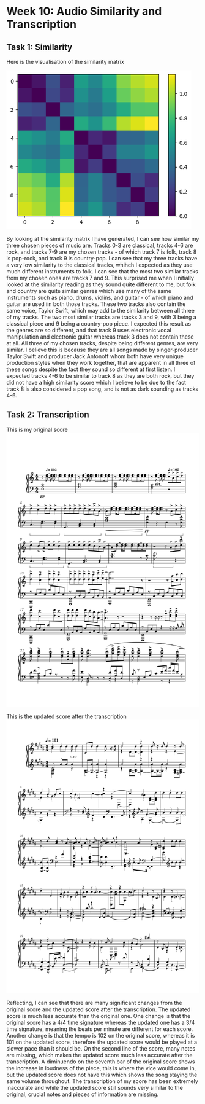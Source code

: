 # Week 10: Audio Similarity and Transcription

## Task 1: Similarity
Here is the visualisation of the similarity matrix

![similarity](similarity.png)

By looking at the similarity matrix I have generated, I can see how similar my three chosen pieces of music are. Tracks 0-3 are classical, tracks 4-6 are rock, and tracks 7-9 are my chosen tracks - of which track 7 is folk, track 8 is pop-rock, and track 9 is country-pop. I can see that my three tracks have a very low similarity to the classical tracks, whihch I expected as they use much different instruments to folk. I can see that the most two similar tracks from my chosen ones are tracks 7 and 9. This surprised me when I initially looked at the similarity reading as they sound quite different to me, but folk and country are quite similar genres which use many of the same instruments such as piano, drums, violins, and guitar - of which piano and guitar are used iin both those tracks. These two tracks also contain the same voice, Taylor Swift, which may add to the similarity between all three of my tracks. The two most similar tracks are tracks 3 and 9, with 3 being a classical piece and 9 being a country-pop piece. I expected this result as the genres are so different, and that track 9 uses electronic vocal manipulation and electronic guitar whereas track 3 does not contain these at all. All three of my chosen tracks, despite being different genres, are very similar. I believe this is because they are all songs made by singer-producer Taylor Swift and producer Jack Antonoff whom both have very unique production styles when they work together, that are apparent in all three of these songs despite the fact they sound so different at first listen. I expected tracks 4-6 to be similar to track 8 as they are both rock, but they did not have a high similarity score which I believe to be due to the fact track 8 is also considered a pop song, and is not as dark sounding as tracks 4-6. 

## Task 2: Transcription

This is my original score
![original](originalscore.png)

This is the updated score after the transcription
![updated](updatedscore.png)

Reflecting, I can see that there are many significant changes from the original score and the updated score after the transcription. The updated score is much less accurate than the original one. One change is that the original score has a 4/4 time signature whereas the updated one has a 3/4 time signature, meaning the beats per minute are different for each score. Another change is that the tempo is 102 on the original score, whereas it is 101 on the updated score, therefore the updated score would be played at a slower pace than it should be. On the second line of the score, many notes are missing, which makes the updated score much less accurate after the transcription. A diminuendo on the seventh bar of the original score shows the increase in loudness of the piece, this is where the vice would come in, but the updated score does not have this which shows the song staying the same volume throughout. The transcription of my score has been extremely inaccurate and while the updated score still sounds very similar to the original, crucial notes and pieces of information are missing. 
